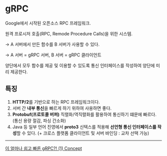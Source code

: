 # gRPC

Google에서 시작된 오픈소스 RPC 프레임워크.

원격 프로시저 호출(RPC, Remode Procedure Calls)을 위한 시스템.

→ A 서버에서 만든 함수를 B 서버가 사용할 수 있다. 

→ A 서버 = gRPC 서버, B 서버 = gRPC 클라이언트

양단에서 모두 함수를 제공 및 이용할 수 있도록 통신 인터페이스를 작성하여 양단에 미리 제공한다. 

## 특징

1. **HTTP/2**를 기반으로 하는 RPC 프레임워크이다. 
2. 서버 간 **내부 통신**을 빠르게 하기 위하여 사용하면 좋다. 
3. **Protobuf(프로토콜 버퍼)** 직렬화/역직렬화를 활용하여 통신하기 떄문에 빠르다.
(통신 용량 절감, 파싱 간소화)
4. Java 등 일부 언어 진영에서 **proto3** 신텍스를 적용해 **선언형 통신 인터페이스를 작성**할 수 있다.
(+ 크로스 플랫폼 클라이언트 및 서버 바인딩 : 교차 선택 가능)

---

[이 얼마나 쉽고 빠른 gRPC?! (1) Concept](https://velog.io/@letsdev/이-얼마나-쉽고-빠른-gRPC-1-Concept)
